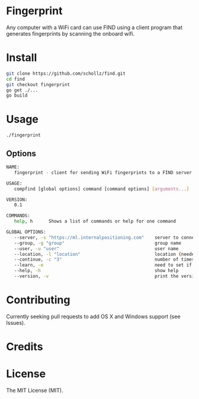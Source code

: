 # Fingerprint

Any computer with a WiFi card can use FIND using a client program that generates fingerprints by scanning the onboard wifi.

# Install

```bash
git clone https://github.com/schollz/find.git
cd find
git checkout fingerprint 
go get ./...
go build
```

# Usage

```
./fingerprint
```

## Options

```bash
NAME:
   fingerprint - client for sending WiFi fingerprints to a FIND server

USAGE:
   compfind [global options] command [command options] [arguments...]

VERSION:
   0.1

COMMANDS:
   help, h      Shows a list of commands or help for one command

GLOBAL OPTIONS:
   --server, -s "https://ml.internalpositioning.com"    server to connect
   --group, -g "group"                                  group name
   --user, -u "user"                                    user name
   --location, -l "location"                            location (needed for '--learn')
   --continue, -c "3"                                   number of times to run
   --learn, -e                                          need to set if you want to learn location
   --help, -h                                           show help
   --version, -v                                        print the version
```

# Contributing

Currently seeking pull requests to add OS X and Windows support (see Issues).

# Credits

# License

The MIT License (MIT).
